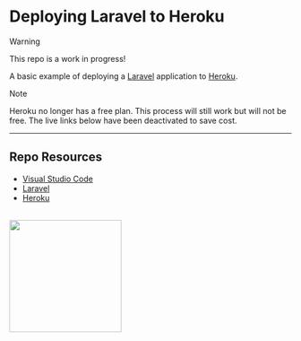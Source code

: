 # Deploying Laravel to Heroku

> [!Warning]  
> This repo is a work in progress!

A basic example of deploying a [Laravel](https://laravel.com/) application to [Heroku](https://www.heroku.com/). 

> [!Note]  
> Heroku no longer has a free plan. This process will still work but will not be free. The live links below have been deactivated to save cost.

***

## Repo Resources

* [Visual Studio Code](https://code.visualstudio.com/)
* [Laravel](https://laravel.com/)
* [Heroku](https://www.heroku.com/)

<br>
<a href="https://codeadam.ca">
<img src="https://cdn.codeadam.ca/images@1.0.0/codeadam-logo-coloured-horizontal.png" width="200">
</a>
